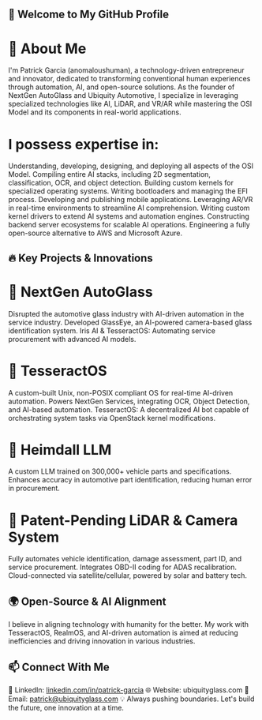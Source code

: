 ## 👋 Welcome to My GitHub Profile

# 🚀 About Me

I'm Patrick Garcia (anomaloushuman), a technology-driven entrepreneur and innovator, dedicated to transforming conventional human experiences through automation, AI, and open-source solutions. As the founder of NextGen AutoGlass and Ubiquity Automotive, I specialize in leveraging specialized technologies like AI, LiDAR, and VR/AR while mastering the OSI Model and its components in real-world applications.

# I possess expertise in:
Understanding, developing, designing, and deploying all aspects of the OSI Model.
Compiling entire AI stacks, including 2D segmentation, classification, OCR, and object detection.
Building custom kernels for specialized operating systems.
Writing bootloaders and managing the EFI process.
Developing and publishing mobile applications.
Leveraging AR/VR in real-time environments to streamline AI comprehension.
Writing custom kernel drivers to extend AI systems and automation engines.
Constructing backend server ecosystems for scalable AI operations.
Engineering a fully open-source alternative to AWS and Microsoft Azure.

## 🔥 Key Projects & Innovations

# 🔹 NextGen AutoGlass
Disrupted the automotive glass industry with AI-driven automation in the service industry.
Developed GlassEye, an AI-powered camera-based glass identification system.
Iris AI & TesseractOS: Automating service procurement with advanced AI models.

# 🔹 TesseractOS
A custom-built Unix, non-POSIX compliant OS for real-time AI-driven automation.
Powers NextGen Services, integrating OCR, Object Detection, and AI-based automation.
TesseractOS: A decentralized AI bot capable of orchestrating system tasks via OpenStack kernel modifications.

# 🔹 Heimdall LLM
A custom LLM trained on 300,000+ vehicle parts and specifications.
Enhances accuracy in automotive part identification, reducing human error in procurement.

# 🔹 Patent-Pending LiDAR & Camera System
Fully automates vehicle identification, damage assessment, part ID, and service procurement.
Integrates OBD-II coding for ADAS recalibration.
Cloud-connected via satellite/cellular, powered by solar and battery tech.


## 🌍 Open-Source & AI Alignment
I believe in aligning technology with humanity for the better. My work with TesseractOS, RealmOS, and AI-driven automation is aimed at reducing inefficiencies and driving innovation in various industries.

## 📫 Connect With Me
🚀 LinkedIn: [linkedin.com/in/patrick-garcia](https://www.linkedin.com/in/anomaloushuman/)
🌐 Website: ubiquityglass.com
📧 Email: patrick@ubiquityglass.com
💡 Always pushing boundaries. Let's build the future, one innovation at a time.


<!--
**anomaloushuman/anomaloushuman** is a ✨ _special_ ✨ repository because its `README.md` (this file) appears on your GitHub profile.

Here are some ideas to get you started:

- 🔭 I’m currently working on ...
- 🌱 I’m currently learning ...
- 👯 I’m looking to collaborate on ...
- 🤔 I’m looking for help with ...
- 💬 Ask me about ...
- 📫 How to reach me: ...
- 😄 Pronouns: ...
- ⚡ Fun fact: ...
-->
